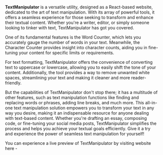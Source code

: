 **TextManipulator** is a versatile utility, designed as a React-based website, dedicated to the art of text manipulation. With its array of powerful tools, it offers a seamless experience for those seeking to transform and enhance their textual content. Whether you're a writer, editor, or simply someone looking to tinker with text, TextManipulator has got you covered.

One of its fundamental features is the Word Counter, which lets you accurately gauge the number of words in your text. Meanwhile, the Character Counter provides insight into character counts, aiding you in fine-tuning your content for specific limits or requirements.

For text formatting, TextManipulator offers the convenience of converting text to uppercase or lowercase, allowing you to easily shift the tone of your content. Additionally, the tool provides a way to remove unwanted white spaces, streamlining your text and making it cleaner and more reader-friendly.

But the capabilities of TextManipulator don't stop there; it has a multitude of other features, such as text manipulation functions like finding and replacing words or phrases, adding line breaks, and much more. This all-in-one text manipulation solution empowers you to transform your text in any way you desire, making it an indispensable resource for anyone dealing with text-based content. Whether you're drafting an essay, composing code, or fine-tuning your social media posts, TextManipulator simplifies the process and helps you achieve your textual goals efficiently. Give it a try and experience the power of seamless text manipulation for yourself!

You can experience a live preview of TextManipulator by visiting website here -

